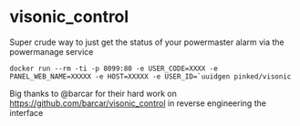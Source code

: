 # visonic_control

Super crude way to just get the status of your powermaster alarm via the powermanage service

```
docker run --rm -ti -p 8099:80 -e USER_CODE=XXXX -e PANEL_WEB_NAME=XXXXX -e HOST=XXXXX -e USER_ID=`uuidgen pinked/visonic
```

Big thanks to @barcar for their hard work on https://github.com/barcar/visonic_control in reverse engineering the interface
